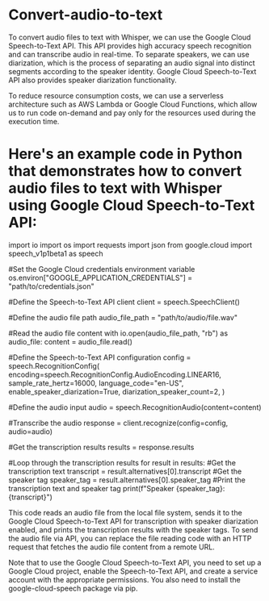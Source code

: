 # Convert-audio-to-text
To convert audio files to text with Whisper, we can use the Google Cloud Speech-to-Text API. This API provides high accuracy speech recognition and can transcribe audio in real-time.
To separate speakers, we can use diarization, which is the process of separating an audio signal into distinct segments according to the speaker identity. Google Cloud Speech-to-Text API also provides speaker diarization functionality.

To reduce resource consumption costs, we can use a serverless architecture such as AWS Lambda or Google Cloud Functions, which allow us to run code on-demand and pay only for the resources used during the execution time.

# Here's an example code in Python that demonstrates how to convert audio files to text with Whisper using Google Cloud Speech-to-Text API:
import io
import os
import requests
import json
from google.cloud import speech_v1p1beta1 as speech

#Set the Google Cloud credentials environment variable
os.environ["GOOGLE_APPLICATION_CREDENTIALS"] = "path/to/credentials.json"

#Define the Speech-to-Text API client
client = speech.SpeechClient()

#Define the audio file path
audio_file_path = "path/to/audio/file.wav"

#Read the audio file content
with io.open(audio_file_path, "rb") as audio_file:
    content = audio_file.read()

#Define the Speech-to-Text API configuration
config = speech.RecognitionConfig(
    encoding=speech.RecognitionConfig.AudioEncoding.LINEAR16,
    sample_rate_hertz=16000,
    language_code="en-US",
    enable_speaker_diarization=True,
    diarization_speaker_count=2,
)

#Define the audio input
audio = speech.RecognitionAudio(content=content)

#Transcribe the audio
response = client.recognize(config=config, audio=audio)

#Get the transcription results
results = response.results

#Loop through the transcription results
for result in results:
    #Get the transcription text
    transcript = result.alternatives[0].transcript
    #Get the speaker tag
    speaker_tag = result.alternatives[0].speaker_tag
    #Print the transcription text and speaker tag
    print(f"Speaker {speaker_tag}: {transcript}")
    
    
This code reads an audio file from the local file system, sends it to the Google Cloud Speech-to-Text API for transcription with speaker diarization enabled, and prints the transcription results with the speaker tags. To send the audio file via API, you can replace the file reading code with an HTTP request that fetches the audio file content from a remote URL.

Note that to use the Google Cloud Speech-to-Text API, you need to set up a Google Cloud project, enable the Speech-to-Text API, and create a service account with the appropriate permissions. You also need to install the google-cloud-speech package via pip.

